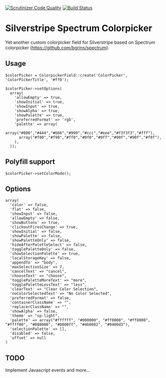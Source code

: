 [![Scrutinizer Code Quality](https://scrutinizer-ci.com/g/PHSDigitalAgency/silverstripe-spectrum-colorpicker/badges/quality-score.png?b=master)](https://scrutinizer-ci.com/g/PHSDigitalAgency/silverstripe-spectrum-colorpicker/?branch=master)
[![Build Status](https://scrutinizer-ci.com/g/PHSDigitalAgency/silverstripe-spectrum-colorpicker/badges/build.png?b=master)](https://scrutinizer-ci.com/g/PHSDigitalAgency/silverstripe-spectrum-colorpicker/build-status/master)

# Silverstripe Spectrum Colorpicker
Yet another custom colorpicker field for Silverstripe based on Spectrum colorpicker (https://github.com/bgrins/spectrum).

## Usage
```
$colorPicker = ColorpickerField::create('ColorPicker', 'ColorPickerTitle', '#ff0');

$colorPicker->setOptions(
  array(
    'allowEmpty' => true,
    'showInitial' => true,
    'showInput' => true,
    'showAlpha' => true,
    'showPalette' => true,
    'preferredFormat' => 'rgb',
    'palette' => array(
      array("#000","#444","#666","#999","#ccc","#eee","#f3f3f3","#fff"),
      array("#f00","#f90","#ff0","#0f0","#0ff","#00f","#90f","#f0f"),
    ),
  ));
```
            
## Polyfill support
`$colorPicker->setColorMode();`

## Options
```
array(
  'color' => false,
  'flat' => false,
  'showInput' => false,
  'allowEmpty' => false,
  'showButtons' => true,
  'clickoutFiresChange' => true,
  'showInitial' => false,
  'showPalette' => false,
  'showPaletteOnly' => false,
  'hideAfterPaletteSelect' => false,
  'togglePaletteOnly' => false,
  'showSelectionPalette' => true,
  'localStorageKey' => false,
  'appendTo' => "body",
  'maxSelectionSize' => 7,
  'cancelText' => "cancel",
  'chooseText' => "choose",
  'togglePaletteMoreText' => "more",
  'togglePaletteLessText' => "less",
  'clearText' => "Clear Color Selection",
  'noColorSelectedText' => "No Color Selected",
  'preferredFormat' => false,
  'containerClassName' => "",
  'replacerClassName' => "",
  'showAlpha' => false,
  'theme' => "sp-light",
  'palette' => array("#ffffff", "#000000", "#ff0000", "#ff8000", "#ffff00", "#008000", "#0000ff", "#4b0082", "#9400d3"),
  'selectionPalette' => [],
  'disabled' => false,
  'offset' => null
)
```
## TODO
Implement Javascript events and more...
